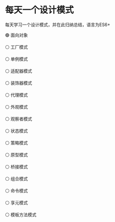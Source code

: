 # 每天一个设计模式

每天学习一个设计模式，并在此归纳总结，语言为ES6+

🟢  面向对象

⚪️  工厂模式

⚪️  单例模式

⚪️  适配器模式

⚪️  装饰器模式

⚪️  代理模式

⚪️  外观模式

⚪️  观察者模式

⚪️  状态模式

⚪️  策略模式

⚪️  原型模式

⚪️  桥接模式

⚪️  组合模式

⚪️  命令模式

⚪️  享元模式

⚪️  模板方法模式
